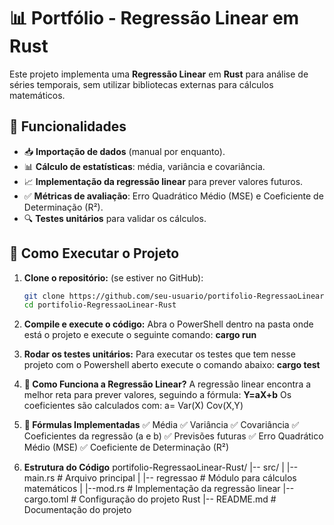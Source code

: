 # 📊 Portfólio - Regressão Linear em Rust

Este projeto implementa uma **Regressão Linear** em **Rust** para análise de séries temporais, sem utilizar bibliotecas externas para cálculos matemáticos.

## 📌 Funcionalidades
- 📥 **Importação de dados** (manual por enquanto).
- 📊 **Cálculo de estatísticas**: média, variância e covariância.
- 📈 **Implementação da regressão linear** para prever valores futuros.
- ✅ **Métricas de avaliação**: Erro Quadrático Médio (MSE) e Coeficiente de Determinação (R²).
- 🔍 **Testes unitários** para validar os cálculos.

## 🚀 Como Executar o Projeto

1. **Clone o repositório:** (se estiver no GitHub):
   ```sh
   git clone https://github.com/seu-usuario/portifolio-RegressaoLinear-Rust.git
   cd portifolio-RegressaoLinear-Rust

2. **Compile e execute o código:**
   Abra o PowerShell dentro na pasta onde está o projeto e execute o seguinte comando:
   **cargo run**

3. **Rodar os testes unitários:**
   Para executar os testes que tem nesse projeto com o Powershell aberto execute o comando abaixo:
   **cargo test**

4. **🧮 Como Funciona a Regressão Linear?**
   A regressão linear encontra a melhor reta para prever valores, seguindo a fórmula:
   **Y=aX+b**
   Os coeficientes são calculados com:
   a= 
Var(X)
Cov(X,Y)
  
5. **📌 Fórmulas Implementadas**
   ✅ Média
   ✅ Variância
   ✅ Covariância
   ✅ Coeficientes da regressão (a e b)
   ✅ Previsões futuras
   ✅ Erro Quadrático Médio (MSE)
   ✅ Coeficiente de Determinação (R²)

6. **Estrutura do Código**
   portifolio-RegressaoLinear-Rust/
   |-- src/
   |   |-- main.rs        # Arquivo principal
   |   |-- regressao      # Módulo para cálculos matemáticos
   |       |--mod.rs      # Implementação da regressão linear
   |-- cargo.toml         # Configuração do projeto Rust
   |-- README.md          # Documentação do projeto
